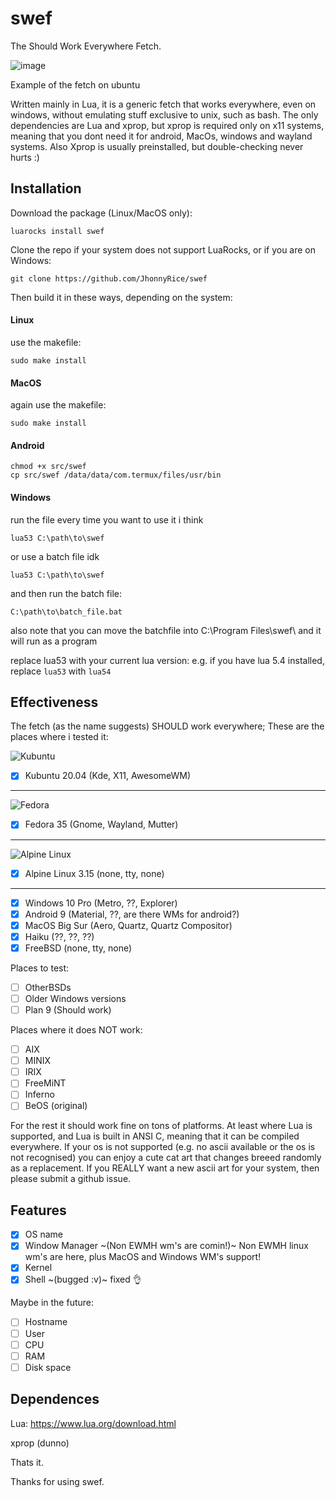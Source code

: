 # swef
The Should Work Everywhere Fetch.

![image](https://user-images.githubusercontent.com/93940240/152065374-8f0b0ede-d2d7-4d94-a502-4368cd1eee56.png)

Example of the fetch on ubuntu

Written mainly in Lua, it is a generic fetch that works everywhere, even on windows, without emulating stuff exclusive to unix, such as bash.
The only dependencies are Lua and xprop, but xprop is required only on x11 systems, meaning that you dont need it for android, MacOs, windows and wayland systems. Also Xprop is usually preinstalled, but double-checking never hurts :)

## Installation
Download the package (Linux/MacOS only):
```
luarocks install swef
```
Clone the repo if your system does not support LuaRocks, or if you are on Windows:
```
git clone https://github.com/JhonnyRice/swef
```
Then build it in these ways, depending on the system:

#### Linux
use the makefile:
```
sudo make install
```

#### MacOS
again use the makefile:
```
sudo make install
```
#### Android
```
chmod +x src/swef
cp src/swef /data/data/com.termux/files/usr/bin
```

#### Windows
run the file every time you want to use it i think
```
lua53 C:\path\to\swef
``` 
or use a batch file idk
```batch
lua53 C:\path\to\swef
```
and then run the batch file:
```
C:\path\to\batch_file.bat
```
also note that you can move the batchfile into C:\Program Files\swef\ and it will run as a program

replace lua53 with your current lua version: e.g.  if you have lua 5.4 installed, replace `lua53` with `lua54`

## Effectiveness
The fetch (as the name suggests) SHOULD work everywhere; These are the places where i tested it:

![Kubuntu](https://imgur.com/a/vcOaZnW.jpeg)

- [x] Kubuntu 20.04 (Kde, X11, AwesomeWM)
---
![Fedora](https://imgur.com/a/LUm3nqk.jpeg)

- [x] Fedora 35 (Gnome, Wayland, Mutter)
---
![Alpine Linux](https://imgur.com/a/U30iDHJ.jpeg)

- [x] Alpine Linux 3.15 (none, tty, none)
---
- [x] Windows 10 Pro (Metro, ??, Explorer)
- [x] Android 9 (Material, ??, are there WMs for android?)
- [x] MacOS Big Sur (Aero, Quartz, Quartz Compositor)
- [x] Haiku (??, ??, ??)
- [x] FreeBSD (none, tty, none)

Places to test:
- [ ] OtherBSDs
- [ ] Older Windows versions
- [ ] Plan 9 (Should work)

Places where it does NOT work:
- [ ] AIX
- [ ] MINIX
- [ ] IRIX
- [ ] FreeMiNT
- [ ] Inferno
- [ ] BeOS (original)

For the rest it should work fine on tons of platforms. At least where Lua is supported, and Lua is built in ANSI C, meaning that it can be compiled everywhere.
If your os is not supported (e.g. no ascii available or the os is not recognised) you can enjoy a cute cat art that changes breeed randomly as a replacement. If you REALLY want a new ascii art for your system, then please submit a github issue.
## Features
- [x] OS name
- [x] Window Manager ~(Non EWMH wm's are comin!)~ Non EWMH linux wm's are here, plus MacOS and Windows WM's support!
- [x] Kernel
- [x] Shell ~(bugged :v)~ fixed 👌

Maybe in the future:
- [ ] Hostname
- [ ] User
- [ ] CPU
- [ ] RAM
- [ ] Disk space

## Dependences
Lua: https://www.lua.org/download.html

xprop (dunno)

Thats it.

Thanks for using swef.
